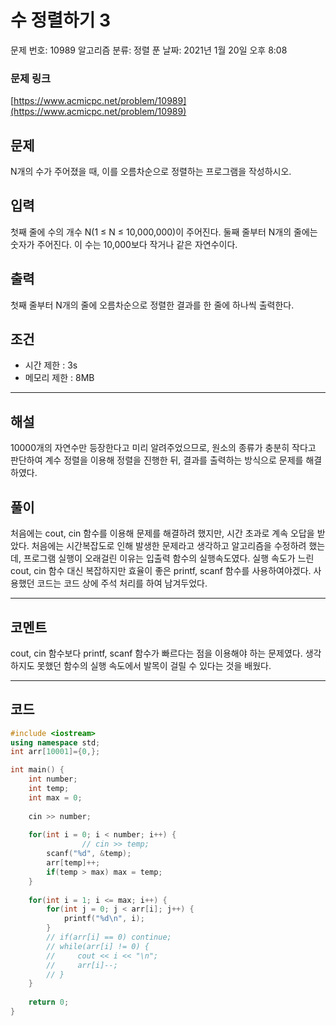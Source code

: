 # 수 정렬하기 3

문제 번호: 10989
알고리즘 분류: 정렬
푼 날짜: 2021년 1월 20일 오후 8:08

### 문제 링크

[https://www.acmicpc.net/problem/10989](https://www.acmicpc.net/problem/10989)

## 문제

N개의 수가 주어졌을 때, 이를 오름차순으로 정렬하는 프로그램을 작성하시오.

## 입력

첫째 줄에 수의 개수 N(1 ≤ N ≤ 10,000,000)이 주어진다. 둘째 줄부터 N개의 줄에는 숫자가 주어진다. 이 수는 10,000보다 작거나 같은 자연수이다.

## 출력

첫째 줄부터 N개의 줄에 오름차순으로 정렬한 결과를 한 줄에 하나씩 출력한다.

## 조건

- 시간 제한 : 3s
- 메모리 제한 : 8MB

---

## 해설

10000개의 자연수만 등장한다고 미리 알려주었으므로, 원소의 종류가 충분히 작다고 판단하여 계수 정렬을 이용해 정렬을 진행한 뒤, 결과를 출력하는 방식으로 문제를 해결하였다.

## 풀이

처음에는 cout, cin 함수를 이용해 문제를 해결하려 했지만, 시간 초과로 계속 오답을 받았다. 처음에는 시간복잡도로 인해 발생한 문제라고 생각하고 알고리즘을 수정하려 했는데, 프로그램 실행이 오래걸린 이유는 입출력 함수의 실행속도였다. 실행 속도가 느린 cout, cin 함수 대신 복잡하지만 효율이 좋은 printf, scanf 함수를 사용하여야겠다. 사용했던 코드는 코드 상에 주석 처리를 하여 남겨두었다. 

---

## 코멘트

cout, cin 함수보다 printf, scanf 함수가 빠르다는 점을 이용해야 하는 문제였다. 생각하지도 못했던 함수의 실행 속도에서 발목이 걸릴 수 있다는 것을 배웠다. 

---

## 코드

```cpp
#include <iostream>
using namespace std;
int arr[10001]={0,};

int main() {
    int number;
    int temp;
    int max = 0;
    
    cin >> number;
    
    for(int i = 0; i < number; i++) {
				// cin >> temp;
        scanf("%d", &temp);
        arr[temp]++;
        if(temp > max) max = temp;
    }
    
    for(int i = 1; i <= max; i++) {
        for(int j = 0; j < arr[i]; j++) {
            printf("%d\n", i);
        }
        // if(arr[i] == 0) continue;
        // while(arr[i] != 0) {
        //     cout << i << "\n";
        //     arr[i]--;
        // }
    }
    
    return 0;
}
```